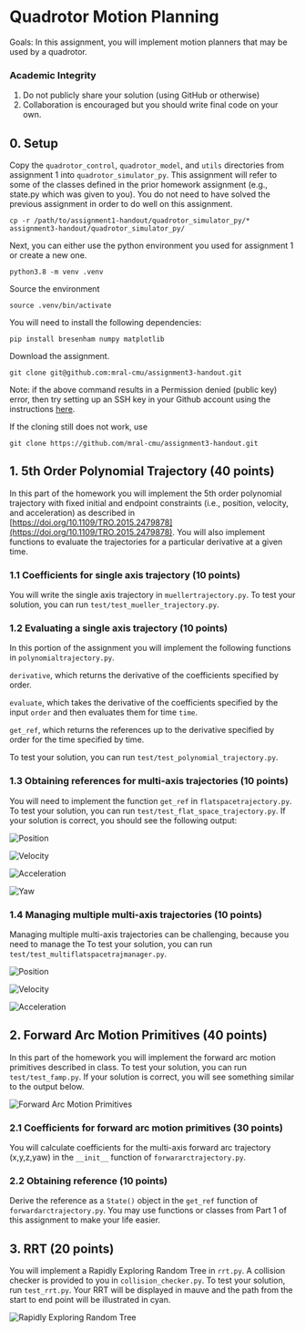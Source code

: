# Quadrotor Motion Planning

Goals: In this assignment, you will implement motion planners that may
be used by a quadrotor.

### Academic Integrity
1. Do not publicly share your solution (using GitHub or otherwise)
2. Collaboration is encouraged but you should write final code on your own.

## 0. Setup
Copy the `quadrotor_control`, `quadrotor_model`, and `utils`
directories from assignment 1 into `quadrotor_simulator_py`. This
assignment will refer to some of the classes defined in the prior
homework assignment (e.g., state.py which was given to you). You do
not need to have solved the previous assignment in order to do well on
this assignment.

```
cp -r /path/to/assignment1-handout/quadrotor_simulator_py/* assignment3-handout/quadrotor_simulator_py/
```

Next, you can either use the python environment you used for assignment 1 or
create a new one.

```
python3.8 -m venv .venv
```

Source the environment

```
source .venv/bin/activate
```

You will need to install the following dependencies:

```
pip install bresenham numpy matplotlib
```

Download the assignment.

```
git clone git@github.com:mral-cmu/assignment3-handout.git
```

Note: if the above command results in a Permission denied (public key)
error, then try setting up an SSH key in your Github account using the
instructions
[here](https://docs.github.com/en/authentication/connecting-to-github-with-ssh/adding-a-new-ssh-key-to-your-github-account).

If the cloning still does not work, use

```
git clone https://github.com/mral-cmu/assignment3-handout.git
```

## 1. 5th Order Polynomial Trajectory (40 points)
In this part of the homework you will implement the 5th order
polynomial trajectory with fixed initial and endpoint constraints
(i.e., position, velocity, and acceleration) as described in
[https://doi.org/10.1109/TRO.2015.2479878](https://doi.org/10.1109/TRO.2015.2479878).
You will also implement functions to evaluate the trajectories for a
particular derivative at a given time.

### 1.1 Coefficients for single axis trajectory (10 points)
You will write the single axis trajectory in `muellertrajectory.py`.
To test your solution, you can run `test/test_mueller_trajectory.py`.

### 1.2 Evaluating a single axis trajectory (10 points)
In this portion of the assignment you will implement the following
functions in `polynomialtrajectory.py`.

`derivative`, which returns the derivative of the coefficients
specified by order.

`evaluate`, which takes the derivative of the coefficients specified
by the input `order` and then evaluates them for time `time`.

`get_ref`, which returns the references up to the derivative
specified by order for the time specified by time.

To test your solution, you can run `test/test_polynomial_trajectory.py`.

### 1.3 Obtaining references for multi-axis trajectories (10 points)
You will need to implement the function `get_ref` in
`flatspacetrajectory.py`.  To test your solution, you can run
`test/test_flat_space_trajectory.py`. If your solution is correct, you should see the following output:

![Position](img/pos.png)

![Velocity](img/vel.png)

![Acceleration](img/acc.png)

![Yaw](img/yaw.png)

### 1.4 Managing multiple multi-axis trajectories (10 points)
Managing multiple multi-axis trajectories can be challenging, because
you need to manage the
To test your solution, you can run `test/test_multiflatspacetrajmanager.py`.

![Position](img/mpos.png)

![Velocity](img/mvel.png)

![Acceleration](img/macc.png)

## 2. Forward Arc Motion Primitives (40 points)
In this part of the homework you will implement the forward arc motion
primitives described in class.  To test your solution, you can run
`test/test_famp.py`. If your solution is correct,
you will see something similar to the output below.

![Forward Arc Motion Primitives](img/famp.png)

### 2.1 Coefficients for forward arc motion primitives (30 points)
You will calculate coefficients for the multi-axis forward arc
trajectory (x,y,z,yaw) in the `__init__` function of
`forwararctrajectory.py`.

### 2.2 Obtaining reference (10 points)
Derive the reference as a `State()` object in the `get_ref`
function of `forwardarctrajectory.py`. You may use functions
or classes from Part 1 of this assignment to make your life easier.

## 3. RRT (20 points)
You will implement a Rapidly Exploring Random Tree in `rrt.py`. A
collision checker is provided to you in `collision_checker.py`.
To test your solution, run `test_rrt.py`.
Your RRT will be displayed in mauve and the path from the start to
end point will be illustrated in cyan.

![Rapidly Exploring Random Tree](img/rrt.png)

